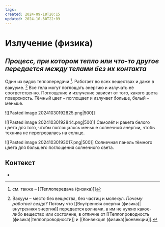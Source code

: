```yaml
---
tags: 
created: 2024-09-18T20:15
updated: 2024-10-30T22:09
---
```

# Излучение (физика)

## ***Процесс, при котором тепло или что-то другое передается между телами без их контакта***

Один из видов теплопередачи [^1]. Работает во всех веществах и даже в вакууме. [^2]
Все тела могут поглощать энергию и излучать её соответственно.
Поглощение и излучение зависит от того, какого цвета поверхность.
Тёмный цвет – поглощает и излучает больше, белый – меньше.

![[Pasted image 20241030192825.png|500]]

![[Pasted image 20241030192844.png|500]]
Самолёт и ракета белого цвета для того, чтобы поглощалось меньше солнечной энергии, чтобы техника не перегревалась на солнце.

![[Pasted image 20241030193017.png|500]]
Солнечная панель тёмного цвета для большего поглощения солнечного света.
## Контекст
- 

[^1]: см. также – [[Теплопередача (физика)]]
[^2]: Вакуум – место без вещества, без частиц и молекул.
*Почему работает везде?*
Потому что [[Внутренняя энергия (физика)|внутренняя энергия]] передается волнами, а им не нужно какое-либо вещество или состояние, в отличие от [[Теплопроводность (физика)|теплопроводности]] и [[Конвекция (физика)|конвекции]].